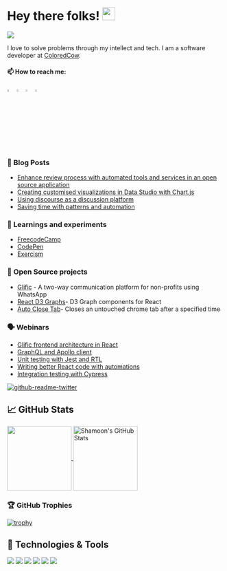 # Hey there folks! <img src="https://raw.githubusercontent.com/MartinHeinz/MartinHeinz/master/wave.gif" width="30px">


![](https://visitor-badge.glitch.me/badge?page_id=mdshamoon.mdshamoon)

I love to solve problems through my intellect and tech. I am a software developer at <a href="https://coloredcow.com?utm_source=github&utm_medium=mdshamoon">ColoredCow</a>.


  #### 📫 How to reach me:   
  
  [<img src="https://img.icons8.com/color/48/000000/twitter.png" width="3.5%"/>](https://twitter.com/adab_e_shamoon)
  [<img src="https://img.icons8.com/color/48/000000/linkedin.png" width="3.5%"/>](https://www.linkedin.com/in/mohd-shamoon-4aa7a513b/)
  [<img src="https://img.icons8.com/fluent/48/000000/instagram-new.png" width="3.5%"/>](https://www.instagram.com/mohd_shamoon)
  <a href="mailto:mohd.shamoon@coloredcow.com"> <img src="https://img.icons8.com/fluent/48/000000/gmail.png" width="3.5%"/> </a>



### :newspaper: Blog Posts

- [Enhance review process with automated tools and services in an open source application](https://coloredcow.com/journey-of-improving-review-process-with-automated-tools-and-services/)
- [Creating customised visualizations in Data Studio with Chart.js](https://coloredcow.com/creating-customised-visualizations-in-data-studio-with-chart-js/)
- [Using discourse as a discussion platform](https://coloredcow.com/using-discourse-as-a-discussion-platform/)
- [Saving time with patterns and automation](https://coloredcow.com/saving-time-with-patterns-and-automation/)


### 🧪 Learnings and experiments

- [FreecodeCamp](https://www.freecodecamp.org/mdshamoon)
- [CodePen](https://codepen.io/mdshamoon)
- [Exercism](https://exercism.org/profiles/mdshamoon)

### :blue_book: Open Source projects

- [Glific](https://github.com/glific/glific-frontend) - A two-way communication platform for non-profits using WhatsApp
- [React D3 Graphs](https://github.com/mdshamoon/react-d3-graphs)- D3 Graph components for React 
- [Auto Close Tab](https://github.com/mdshamoon/auto-close-tab)- Closes an untouched chrome tab after a specified time

### 🗣️ Webinars

- [Glific frontend architecture in React](https://www.youtube.com/watch?v=rm8I1Yn4Ehk)
- [GraphQL and Apollo client](https://www.youtube.com/watch?v=QbBRvNaYL-I)
- [Unit testing with Jest and RTL](https://www.youtube.com/watch?v=l0GBD6j4ZOQ)
- [Writing better React code with automations](https://www.youtube.com/watch?v=-EU3wj8gRfo)
- [Integration testing with Cypress](https://www.youtube.com/watch?v=RQPEipPaU0k)


[![github-readme-twitter](https://github-readme-twitter.gazf.vercel.app/api?id=Tech_e_moon&layout=wide)](https://twitter.com/Tech_e_moon)

## &#x1f4c8; GitHub Stats

<a href="https://github.com/mdshamoon/mdshamoon">
  <img align="center" height="150px" src="https://github-readme-stats.vercel.app/api/top-langs/?username=mdshamoon&hide=java,CSS,html&theme=vue&langs_count=8&layout=compact" />
</a>


<a href="https://github.com/mdshamoon/mdshamoon">
  <img align="center" height="150px" src="https://github-readme-stats.vercel.app/api?username=mdshamoon&show_icons=true&hide=stars&line_height=27&count_private=true&theme=vue" alt="Shamoon's GitHub Stats" />
</a>

### 🏆 GitHub Trophies

[![trophy](https://github-profile-trophy.vercel.app/?username=mdshamoon&margin-w=15)](https://github.com/mdshamoon/github-profile-trophy)


## 🔧 Technologies & Tools
![](https://img.shields.io/badge/Editor-VScode-informational?style=flat&logo=visual-studio-code&logoColor=white&color=2bbc8a)
![](https://badges.aleen42.com/src/javascript.svg)
![](https://badges.aleen42.com/src/typescript.svg)
![](https://badges.aleen42.com/src/react.svg)
![](https://badges.aleen42.com/src/jest_1.svg)
![](https://img.shields.io/badge/Code-Laravel-informational?style=flat&logo=laravel&logoColor=white&color=2bbc8a)








<!-- Resources -->
<!-- Icons: https://simpleicons.org/ -->
<!-- GitHub Stats: https://github.com/anuraghazra/github-readme-stats -->
<!-- Emojis: https://emojipedia.org/emoji/ -->
<!-- HTML Emojis: https://www.fileformat.info/index.htm -->
<!-- Shields: https://shields.io/ -->
<!-- Awesome GitHub Profile README: https://github.com/abhisheknaiidu/awesome-github-profile-readme -->
